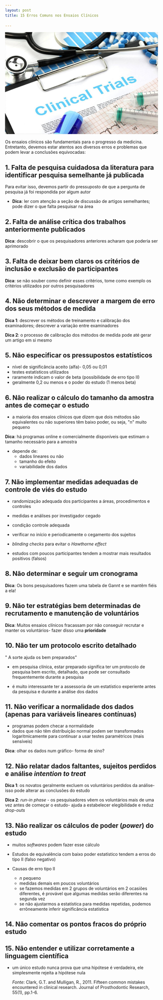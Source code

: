 ```yaml
---
layout: post
title: 15 Erros Comuns nos Ensaios Clínicos

---
```


![ ](/images/clinical-trials.jpg)

Os ensaios clínicos são fundamentais para o progresso da medicina.
Entretanto, devemos estar atentos aos diversos erros e problemas que podem levar a conclusões equivocadas:


## 1. Falta de pesquisa cuidadosa da literatura para identificar pesquisa semelhante já publicada

Para evitar isso, devemos partir do pressuposto de que a pergunta de pesquisa já foi respondida por algum autor


- **Dica**: ler com atenção a seção de discussão de artigos semelhantes; pode dizer o que falta pesquisar na área


## 2. Falta de análise crítica dos trabalhos anteriormente publicados



**Dica**: descobrir o que os pesquisadores anteriores acharam que poderia ser aprimorado



## 3. Falta de deixar bem claros os critérios de inclusão e exclusão de participantes



**Dica**: se não souber como definir esses critérios, tome como exemplo os critérios utilizados por outros pesquisadores



## 4. Não determinar e descrever a margem de erro dos seus métodos de medida



**Dica 1**: descrever os métodos de treinamento e calibração dos examinadores; descrever a variação entre examinadores



**Dica 2**: o processo de calibração dos métodos de medida pode até gerar um artigo em si mesmo



## 5. Não especificar os pressupostos estatísticos
- nível de significância aceito (alfa)- 0,05 ou 0,01
- testes estatísticos utilizados
- raramente indicam o valor de beta (possibilidade de erro tipo II)
- geralmente 0,2 ou menos e o poder do estudo (1 menos beta)



## 6. Não realizar o cálculo do tamanho da amostra antes de começar o estudo
- a maioria dos ensaios clínicos que dizem que dois métodos são equivalentes ou não superiores têm baixo poder, ou seja, "n" muito pequeno


**Dica**: há programas online e comercialmente disponíveis que estimam o tamanho necessário para a amostra



- depende de:
    - dados lineares ou não
    - tamanho do efeito
    - variabilidade dos dados


## 7. Não implementar medidas adequadas de controle de viés do estudo   



- randomização adequada dos participantes a áreas, procedimentos e controles
- medidas e análises por investigador cegado
-  condição controle adequada
-  verificar no início e periodicamente o cegamento dos sujeitos
- *blinding checks* para evitar o *Hawthorne effect*

- estudos com poucos participantes tendem a mostrar mais resultados positivos (falsos)



## 8. Não determinar e seguir um cronograma



**Dica**: Os bons pesquisadores fazem uma tabela de Gannt e se mantêm fiéis a ela!



## 9. Não ter estratégias bem determinadas de recrutamento e manutenção de voluntários


**Dica**: Muitos ensaios clínicos fracassam por não conseguir recrutar e manter os voluntários- fazer disso uma **prioridade** 



## 10. Não ter um protocolo escrito detalhado



" A sorte ajuda os bem preparados"

- em pesquisa clínica, estar preparado significa ter um protocolo de pesquisa bem escrito, detalhado, que pode ser consultado frequentemente durante a pesquisa

- é muito interessante ter a assessoria de um estatístico experiente antes da pesquisa e durante a análise dos dados



## 11. Não verificar a normalidade dos dados (apenas para variáveis lineares contínuas)
- programas podem checar a normalidade
- dados que não têm distribuição normal podem ser transformados logaritmicamente para continuar a usar testes paramétricos (mais sensíveis)


**Dica**: olhar os dados num gráfico- forma de sino?



## 12. Não relatar dados faltantes, sujeitos perdidos e análise *intention to treat*



**Dica 1**: os novatos geralmente excluem os voluntários perdidos da análise- isso pode alterar as conclusões do estudo



**Dica 2**: *run-in phase* - os pesquisadores vêem os voluntários mais de uma vez antes de começar o estudo- ajuda a estabelecer elegibilidade e reduz *drop-outs*



## 13. Não realizar os cálculos de poder (*power*) do estudo
- muitos *softwares* podem fazer esse cálculo

- Estudos de equivalência com baixo poder estatístico
tendem a erros do tipo II (falso negativo)


- Causas de erro tipo II

    - *n* pequeno
    - medidas demais em poucos voluntários
    - se fazemos medidas em 2 grupos de voluntários em 2 ocasiões diferentes, é provável que algumas medidas serão diferentes na segunda vez
    - se não ajustarmos a estatística para medidas repetidas, podemos errôneamente inferir significância estatística



## 14. Não comentar os pontos fracos do próprio estudo



## 15. Não entender e utilizar corretamente a linguagem científica

- um único estudo nunca prova que uma hipótese é verdadeira, ele simplesmente rejeita a hipótese nula

  
  *Fonte*: Clark, G.T. and Mulligan, R., 2011. Fifteen common mistakes encountered in clinical research. Journal of Prosthodontic Research, 55(1), pp.1-6.
